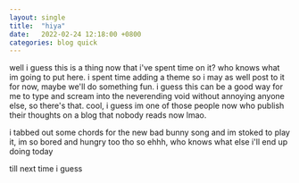 ```yaml
---
layout: single
title:  "hiya"
date:   2022-02-24 12:18:00 +0800
categories: blog quick
---
```

well i guess this is a thing now that i've spent time on it? who knows what im going to put here. i spent time adding a theme so i may as well post to it for now, maybe we'll do something fun. i guess this can be a good way for me to type and scream into the neverending void without annoying anyone else, so there's that. cool, i guess im one of those people now who publish their thoughts on a blog that nobody reads now lmao.

i tabbed out some chords for the new bad bunny song and im stoked to play it, im so bored and hungry too tho so ehhh, who knows what else i'll end up doing today

till next time i guess 
